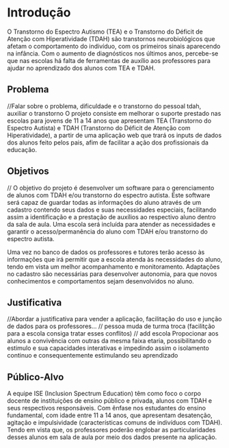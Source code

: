 # Introdução

O Transtorno do Espectro Autismo (TEA) e o Transtorno do Déficit de Atenção com Hiperatividade (TDAH) são transtornos neurobiológicos que afetam o comportamento do indivíduo, com os primeiros sinais aparecendo na infância. Com o aumento de diagnósticos nos últimos anos, percebe-se que nas escolas há falta de ferramentas de auxílio aos professores para ajudar no aprendizado dos alunos com TEA e TDAH.

## Problema
//Falar sobre o problema, dificuldade e o transtorno do pessoal tdah, auxiliar o transtorno 
O projeto consiste em melhorar o suporte prestado nas escolas para jovens de 11 a 14 anos que apresentam TEA (Transtorno do Espectro Autista) e TDAH (Transtorno do Déficit de Atenção com Hiperatividade), a partir de uma aplicação web que trará os inputs de dados dos alunos feito pelos pais, afim de facilitar a ação dos profissionais da educação.

## Objetivos
//
O objetivo do projeto é desenvolver um software para o gerenciamento de alunos com TDAH e/ou transtorno do espectro autista. Este software será capaz de guardar todas as informações do aluno através de um cadastro contendo seus dados e suas necessidades especiais, facilitando assim a identificação e a prestação de auxílios ao respectivo aluno dentro da sala de aula. Uma escola será incluída para atender as necessidades e garantir o acesso/permanência do aluno com TDAH e/ou transtorno do espectro autista. 


Uma vez no banco de dados os professores e tutores terão acesso às informações que irá permitir que a escola atenda às necessidades do aluno, tendo em vista um melhor acompanhamento e monitoramento. Adaptações no cadastro são necessárias para desenvolver autonomia, para que novos conhecimentos e comportamentos sejam desenvolvidos no aluno.


## Justificativa
//Abordar a justificativa para vender a aplicação, facilitação do uso e junção de dados para os professores...
// pessoa muda de turma troca (facilitção para a escola consiga tratar esses conflitos)
// add escola
Propocionar aos alunos a convivência com outras da mesma faixa etaria, possibilitando o estimulo e sua capacidades interativas e impedindo assim o isolamento continuo e consequentemente estimulando seu aprendizado

## Público-Alvo

A equipe ISE (Inclusion Spectrum Education) têm como foco o corpo docente de instituições de ensino público e privada, alunos com TDAH e seus respectivos responsáveis. Com ênfase nos estudantes do ensino fundamental, com idade entre 11 a 14 anos, que apresentam desatenção, agitação e impulsividade (características comuns de indivíduos com TDAH). Tendo em vista que, os professores poderão englobar as particularidades desses alunos em sala de aula por meio dos dados presente na aplicação.
